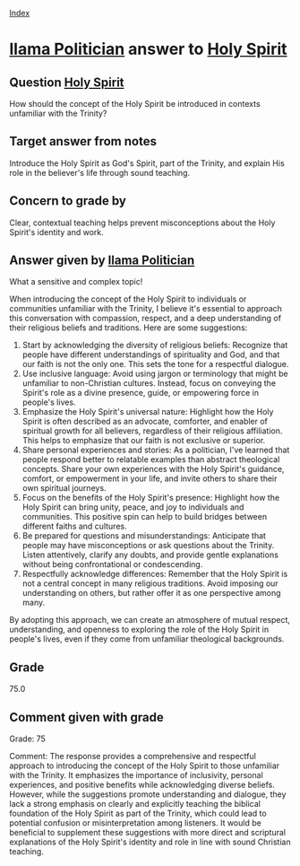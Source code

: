 
[Index](../../index.md)
# [llama Politician](../../answering_models/llama_Politician.md) answer to [Holy Spirit](../../questions/Holy_Spirit.md)

## Question [Holy Spirit](../../questions/Holy_Spirit.md)
How should the concept of the Holy Spirit be introduced in contexts unfamiliar with the Trinity?

## Target answer from notes
Introduce the Holy Spirit as God's Spirit, part of the Trinity, and explain His role in the believer's life through sound teaching.

## Concern to grade by
Clear, contextual teaching helps prevent misconceptions about the Holy Spirit's identity and work.

## Answer given by [llama Politician](../../answering_models/llama_Politician.md)
What a sensitive and complex topic!

When introducing the concept of the Holy Spirit to individuals or communities unfamiliar with the Trinity, I believe it's essential to approach this conversation with compassion, respect, and a deep understanding of their religious beliefs and traditions. Here are some suggestions:

1. Start by acknowledging the diversity of religious beliefs: Recognize that people have different understandings of spirituality and God, and that our faith is not the only one. This sets the tone for a respectful dialogue.
2. Use inclusive language: Avoid using jargon or terminology that might be unfamiliar to non-Christian cultures. Instead, focus on conveying the Spirit's role as a divine presence, guide, or empowering force in people's lives.
3. Emphasize the Holy Spirit's universal nature: Highlight how the Holy Spirit is often described as an advocate, comforter, and enabler of spiritual growth for all believers, regardless of their religious affiliation. This helps to emphasize that our faith is not exclusive or superior.
4. Share personal experiences and stories: As a politician, I've learned that people respond better to relatable examples than abstract theological concepts. Share your own experiences with the Holy Spirit's guidance, comfort, or empowerment in your life, and invite others to share their own spiritual journeys.
5. Focus on the benefits of the Holy Spirit's presence: Highlight how the Holy Spirit can bring unity, peace, and joy to individuals and communities. This positive spin can help to build bridges between different faiths and cultures.
6. Be prepared for questions and misunderstandings: Anticipate that people may have misconceptions or ask questions about the Trinity. Listen attentively, clarify any doubts, and provide gentle explanations without being confrontational or condescending.
7. Respectfully acknowledge differences: Remember that the Holy Spirit is not a central concept in many religious traditions. Avoid imposing our understanding on others, but rather offer it as one perspective among many.

By adopting this approach, we can create an atmosphere of mutual respect, understanding, and openness to exploring the role of the Holy Spirit in people's lives, even if they come from unfamiliar theological backgrounds.

## Grade
75.0

## Comment given with grade
Grade: 75

Comment: The response provides a comprehensive and respectful approach to introducing the concept of the Holy Spirit to those unfamiliar with the Trinity. It emphasizes the importance of inclusivity, personal experiences, and positive benefits while acknowledging diverse beliefs. However, while the suggestions promote understanding and dialogue, they lack a strong emphasis on clearly and explicitly teaching the biblical foundation of the Holy Spirit as part of the Trinity, which could lead to potential confusion or misinterpretation among listeners. It would be beneficial to supplement these suggestions with more direct and scriptural explanations of the Holy Spirit's identity and role in line with sound Christian teaching.
